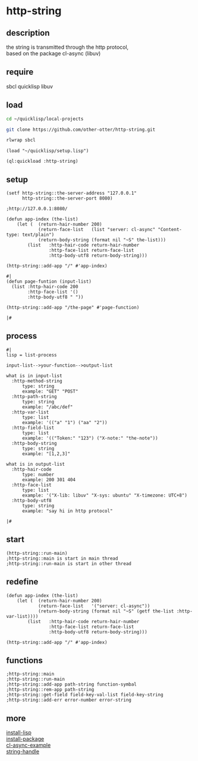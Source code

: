# http-string

## description

the string is transmitted through the http protocol,   
based on the package cl-async (libuv)

## require

sbcl quicklisp libuv

## load

```bash
cd ~/quicklisp/local-projects

git clone https://github.com/other-otter/http-string.git

rlwrap sbcl
```

```common-lisp
(load "~/quicklisp/setup.lisp")

(ql:quickload :http-string)

```

## setup

```common-lisp
(setf http-string::the-server-address "127.0.0.1"
      http-string::the-server-port 8080)

;http://127.0.0.1:8080/
```
```common-lisp
(defun app-index (the-list)
    (let (  (return-hair-number 200)
            (return-face-list   (list "server: cl-async" "Content-type: text/plain")
            (return-body-string (format nil "~S" the-list)))
        (list   :http-hair-code return-hair-number
                :http-face-list return-face-list
                :http-body-utf8 return-body-string)))

(http-string::add-app "/" #'app-index)

#|
(defun page-funtion (input-list)
  (list :http-hair-code 200
        :http-face-list '()
        :http-body-utf8 " "))

(http-string::add-app "/the-page" #'page-function)

|#
```

## process

```text
#|
lisp = list-process

input-list-->your-function-->output-list

what is in input-list
  :http-method-string 
      type: string
      example: "GET" "POST"
  :http-path-string
      type: string
      example: "/abc/def"
  :http-var-list
      type: list
      example: '(("a" "1") ("aa" "2"))
  :http-field-list
      type: list
      example: '(("Token:" "123") ("X-note:" "the-note"))
  :http-body-string
      type: string
      example: "[1,2,3]"
  
what is in output-list
  :http-hair-code
      type: number 
      example: 200 301 404 
  :http-face-list
      type: list 
      example: '("X-lib: libuv" "X-sys: ubuntu" "X-timezone: UTC+8")
  :http-body-utf8
      type: string 
      example: "say hi in http protocol"
  
|#
```

## start

```common-lisp
(http-string::run-main)
;http-string::main is start in main thread
;http-string::run-main is start in other thread
```

## redefine 

```common-lisp
(defun app-index (the-list)
    (let (  (return-hair-number 200)
            (return-face-list   '("server: cl-async"))
            (return-body-string (format nil "~S" (getf the-list :http-var-list))))
        (list   :http-hair-code return-hair-number
                :http-face-list return-face-list
                :http-body-utf8 return-body-string)))

(http-string::add-app "/" #'app-index)

```

## functions

```common-lisp
;http-string::main
;http-string::run-main
;http-string::add-app path-string function-symbal
;http-string::rem-app path-string
;http-string::get-field field-key-val-list field-key-string
;http-string::add-err error-number error-string

```

## more

[install-lisp](https://other-otter.app/2021/11/install-the-development-environment-of-lisp/)   
[install-package](https://other-otter.app/2021/11/load-and-use-lisp-package/)   
[cl-async-example](http://orthecreedence.github.io/cl-async/examples)   
[string-handle](https://github.com/spratt/cl-websocket/blob/master/cl-websocket.lisp)   
